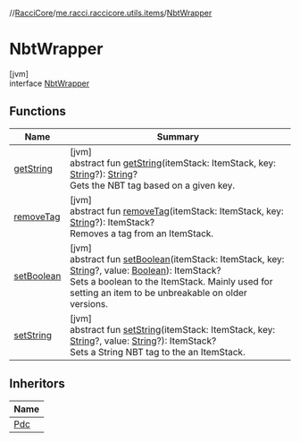 //[RacciCore](../../../index.md)/[me.racci.raccicore.utils.items](../index.md)/[NbtWrapper](index.md)

# NbtWrapper

[jvm]\
interface [NbtWrapper](index.md)

## Functions

| Name | Summary |
|---|---|
| [getString](get-string.md) | [jvm]<br>abstract fun [getString](get-string.md)(itemStack: ItemStack, key: [String](https://kotlinlang.org/api/latest/jvm/stdlib/kotlin/-string/index.html)?): [String](https://kotlinlang.org/api/latest/jvm/stdlib/kotlin/-string/index.html)?<br>Gets the NBT tag based on a given key. |
| [removeTag](remove-tag.md) | [jvm]<br>abstract fun [removeTag](remove-tag.md)(itemStack: ItemStack, key: [String](https://kotlinlang.org/api/latest/jvm/stdlib/kotlin/-string/index.html)?): ItemStack?<br>Removes a tag from an ItemStack. |
| [setBoolean](set-boolean.md) | [jvm]<br>abstract fun [setBoolean](set-boolean.md)(itemStack: ItemStack, key: [String](https://kotlinlang.org/api/latest/jvm/stdlib/kotlin/-string/index.html)?, value: [Boolean](https://kotlinlang.org/api/latest/jvm/stdlib/kotlin/-boolean/index.html)): ItemStack?<br>Sets a boolean to the ItemStack. Mainly used for setting an item to be unbreakable on older versions. |
| [setString](set-string.md) | [jvm]<br>abstract fun [setString](set-string.md)(itemStack: ItemStack, key: [String](https://kotlinlang.org/api/latest/jvm/stdlib/kotlin/-string/index.html)?, value: [String](https://kotlinlang.org/api/latest/jvm/stdlib/kotlin/-string/index.html)?): ItemStack?<br>Sets a String NBT tag to the an ItemStack. |

## Inheritors

| Name |
|---|
| [Pdc](../-pdc/index.md) |
